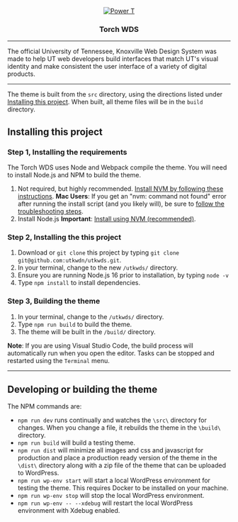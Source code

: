 <p align="center">
  <a href="https://www.utk.edu/">
    <img src="https://images.utk.edu/designsystem/2020/assets/i/icon-114x114.png" alt="Power T">
  </a>
</p>

<h3 align="center">Torch WDS</h3>

---

The official University of Tennessee, Knoxville Web Design System was made to help UT web developers build interfaces that match UT's visual identity and make consistent the user interface of a variety of digital products.

---

The theme is built from the `src` directory, using the directions listed under [Installing this project](#installing-this-project). When built, all theme files will be in the `build` directory.

## Installing this project

### Step 1, Installing the requirements

The Torch WDS uses Node and Webpack compile the theme. You will need to install Node.js and NPM to build the theme.

1. Not required, but highly recommended. [Install NVM by following these instructions](https://github.com/nvm-sh/nvm#installing-and-updating). **Mac Users**: If you get an "nvm: command not found" error after running the install script (and you likely will), be sure to [follow the troubleshooting steps](https://github.com/nvm-sh/nvm#troubleshooting-on-macos).
2. Install Node.js **Important**: [Install using NVM (recommended)](https://www.linode.com/docs/guides/how-to-install-use-node-version-manager-nvm/#using-nvm-to-install-node).

### Step 2, Installing the this project

1. Download or `git clone` this project by typing `git clone git@github.com:utkwdn/utkwds.git`.
2. In your terminal, change to the new `/utkwds/` directory.
3. Ensure you are running Node.js 16 prior to installation, by typing `node -v`
4. Type `npm install` to install dependencies.

### Step 3, Building the theme

1. In your terminal, change to the `/utkwds/` directory.
2. Type `npm run build` to build the theme.
3. The theme will be built in the `/build/` directory.

**Note**: If you are using Visual Studio Code, the build process will automatically run when you open the editor. Tasks can be stopped and restarted using the `Terminal` menu.

---

## Developing or building the theme

The NPM commands are:

- `npm run dev` runs continually and watches the `\src\` directory for changes. When you change a file, it rebuilds the theme in the `\build\` directory.
- `npm run build` will build a testing theme.
- `npm run dist` will minimize all images and css and javascript for production and place a production ready version of the theme in the `\dist\` directory along with a zip file of the theme that can be uploaded to WordPress.
- `npm run wp-env start` will start a local WordPress environment for testing the theme. This requires Docker to be installed on your machine.
- `npm run wp-env stop` will stop the local WordPress environment.
- `npm run wp-env -- --xdebug` will restart the local WordPress environment with Xdebug enabled.
